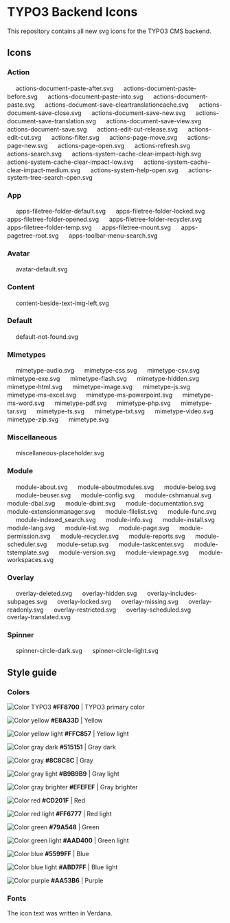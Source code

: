 # TYPO3 Backend Icons

This repository contains all new svg icons for the TYPO3 CMS backend.

## Icons

### Action

<img src="https://rawgit.com/wmdbsystems/T3.Icons/master/src/action/actions-document-paste-after.svg" height="16" width="16">
actions-document-paste-after.svg

<img src="https://rawgit.com/wmdbsystems/T3.Icons/master/src/action/actions-document-paste-before.svg" height="16" width="16">
actions-document-paste-before.svg

<img src="https://rawgit.com/wmdbsystems/T3.Icons/master/src/action/actions-document-paste-into.svg" height="16" width="16">
actions-document-paste-into.svg

<img src="https://rawgit.com/wmdbsystems/T3.Icons/master/src/action/actions-document-paste.svg" height="16" width="16">
actions-document-paste.svg

<img src="https://rawgit.com/wmdbsystems/T3.Icons/master/src/action/actions-document-save-cleartranslationcache.svg" height="16" width="16">
actions-document-save-cleartranslationcache.svg

<img src="https://rawgit.com/wmdbsystems/T3.Icons/master/src/action/actions-document-save-close.svg" height="16" width="16">
actions-document-save-close.svg

<img src="https://rawgit.com/wmdbsystems/T3.Icons/master/src/action/actions-document-save-new.svg" height="16" width="16">
actions-document-save-new.svg

<img src="https://rawgit.com/wmdbsystems/T3.Icons/master/src/action/actions-document-save-translation.svg" height="16" width="16">
actions-document-save-translation.svg

<img src="https://rawgit.com/wmdbsystems/T3.Icons/master/src/action/actions-document-save-view.svg" height="16" width="16">
actions-document-save-view.svg

<img src="https://rawgit.com/wmdbsystems/T3.Icons/master/src/action/actions-document-save.svg" height="16" width="16">
actions-document-save.svg

<img src="https://rawgit.com/wmdbsystems/T3.Icons/master/src/action/actions-edit-cut-release.svg" height="16" width="16">
actions-edit-cut-release.svg

<img src="https://rawgit.com/wmdbsystems/T3.Icons/master/src/action/actions-edit-cut.svg" height="16" width="16">
actions-edit-cut.svg

<img src="https://rawgit.com/wmdbsystems/T3.Icons/master/src/action/actions-filter.svg" height="16" width="16">
actions-filter.svg

<img src="https://rawgit.com/wmdbsystems/T3.Icons/master/src/action/actions-page-move.svg" height="16" width="16">
actions-page-move.svg

<img src="https://rawgit.com/wmdbsystems/T3.Icons/master/src/action/actions-page-new.svg" height="16" width="16">
actions-page-new.svg

<img src="https://rawgit.com/wmdbsystems/T3.Icons/master/src/action/actions-page-open.svg" height="16" width="16">
actions-page-open.svg

<img src="https://rawgit.com/wmdbsystems/T3.Icons/master/src/action/actions-refresh.svg" height="16" width="16">
actions-refresh.svg

<img src="https://rawgit.com/wmdbsystems/T3.Icons/master/src/action/actions-search.svg" height="16" width="16">
actions-search.svg

<img src="https://rawgit.com/wmdbsystems/T3.Icons/master/src/action/actions-system-cache-clear-impact-high.svg" height="16" width="16">
actions-system-cache-clear-impact-high.svg

<img src="https://rawgit.com/wmdbsystems/T3.Icons/master/src/action/actions-system-cache-clear-impact-low.svg" height="16" width="16">
actions-system-cache-clear-impact-low.svg

<img src="https://rawgit.com/wmdbsystems/T3.Icons/master/src/action/actions-system-cache-clear-impact-medium.svg" height="16" width="16">
actions-system-cache-clear-impact-medium.svg

<img src="https://rawgit.com/wmdbsystems/T3.Icons/master/src/action/actions-system-help-open.svg" height="16" width="16">
actions-system-help-open.svg

<img src="https://rawgit.com/wmdbsystems/T3.Icons/master/src/action/actions-system-tree-search-open.svg" height="16" width="16">
actions-system-tree-search-open.svg


### App

<img src="https://rawgit.com/wmdbsystems/T3.Icons/master/src/app/apps-filetree-folder-default.svg" height="16" width="16">
apps-filetree-folder-default.svg

<img src="https://rawgit.com/wmdbsystems/T3.Icons/master/src/app/apps-filetree-folder-locked.svg" height="16" width="16">
apps-filetree-folder-locked.svg

<img src="https://rawgit.com/wmdbsystems/T3.Icons/master/src/app/apps-filetree-folder-opened.svg" height="16" width="16">
apps-filetree-folder-opened.svg

<img src="https://rawgit.com/wmdbsystems/T3.Icons/master/src/app/apps-filetree-folder-recycler.svg" height="16" width="16">
apps-filetree-folder-recycler.svg

<img src="https://rawgit.com/wmdbsystems/T3.Icons/master/src/app/apps-filetree-folder-temp.svg" height="16" width="16">
apps-filetree-folder-temp.svg

<img src="https://rawgit.com/wmdbsystems/T3.Icons/master/src/app/apps-filetree-mount.svg" height="16" width="16">
apps-filetree-mount.svg

<img src="https://rawgit.com/wmdbsystems/T3.Icons/master/src/app/apps-pagetree-root.svg" height="16" width="16">
apps-pagetree-root.svg

<img src="https://rawgit.com/wmdbsystems/T3.Icons/master/src/app/apps-toolbar-menu-search.svg" height="16" width="16">
apps-toolbar-menu-search.svg


### Avatar

<img src="https://rawgit.com/wmdbsystems/T3.Icons/master/src/avatar/avatar-default.svg" height="16" width="16">
avatar-default.svg


### Content

<img src="https://rawgit.com/wmdbsystems/T3.Icons/master/src/content/content-beside-text-img-left.svg" height="16" width="16">
content-beside-text-img-left.svg


### Default

<img src="https://rawgit.com/wmdbsystems/T3.Icons/master/src/default/default-not-found.svg" height="16" width="16">
default-not-found.svg


### Mimetypes

<img src="https://rawgit.com/wmdbsystems/T3.Icons/master/src/mimetypes/mimetype-audio.svg" height="16" width="16">
mimetype-audio.svg

<img src="https://rawgit.com/wmdbsystems/T3.Icons/master/src/mimetypes/mimetype-css.svg" height="16" width="16">
mimetype-css.svg

<img src="https://rawgit.com/wmdbsystems/T3.Icons/master/src/mimetypes/mimetype-csv.svg" height="16" width="16">
mimetype-csv.svg

<img src="https://rawgit.com/wmdbsystems/T3.Icons/master/src/mimetypes/mimetype-exe.svg" height="16" width="16">
mimetype-exe.svg

<img src="https://rawgit.com/wmdbsystems/T3.Icons/master/src/mimetypes/mimetype-flash.svg" height="16" width="16">
mimetype-flash.svg

<img src="https://rawgit.com/wmdbsystems/T3.Icons/master/src/mimetypes/mimetype-hidden.svg" height="16" width="16">
mimetype-hidden.svg

<img src="https://rawgit.com/wmdbsystems/T3.Icons/master/src/mimetypes/mimetype-html.svg" height="16" width="16">
mimetype-html.svg

<img src="https://rawgit.com/wmdbsystems/T3.Icons/master/src/mimetypes/mimetype-image.svg" height="16" width="16">
mimetype-image.svg

<img src="https://rawgit.com/wmdbsystems/T3.Icons/master/src/mimetypes/mimetype-js.svg" height="16" width="16">
mimetype-js.svg

<img src="https://rawgit.com/wmdbsystems/T3.Icons/master/src/mimetypes/mimetype-ms-excel.svg" height="16" width="16">
mimetype-ms-excel.svg

<img src="https://rawgit.com/wmdbsystems/T3.Icons/master/src/mimetypes/mimetype-ms-powerpoint.svg" height="16" width="16">
mimetype-ms-powerpoint.svg

<img src="https://rawgit.com/wmdbsystems/T3.Icons/master/src/mimetypes/mimetype-ms-word.svg" height="16" width="16">
mimetype-ms-word.svg

<img src="https://rawgit.com/wmdbsystems/T3.Icons/master/src/mimetypes/mimetype-pdf.svg" height="16" width="16">
mimetype-pdf.svg

<img src="https://rawgit.com/wmdbsystems/T3.Icons/master/src/mimetypes/mimetype-php.svg" height="16" width="16">
mimetype-php.svg

<img src="https://rawgit.com/wmdbsystems/T3.Icons/master/src/mimetypes/mimetype-tar.svg" height="16" width="16">
mimetype-tar.svg

<img src="https://rawgit.com/wmdbsystems/T3.Icons/master/src/mimetypes/mimetype-ts.svg" height="16" width="16">
mimetype-ts.svg

<img src="https://rawgit.com/wmdbsystems/T3.Icons/master/src/mimetypes/mimetype-txt.svg" height="16" width="16">
mimetype-txt.svg

<img src="https://rawgit.com/wmdbsystems/T3.Icons/master/src/mimetypes/mimetype-video.svg" height="16" width="16">
mimetype-video.svg

<img src="https://rawgit.com/wmdbsystems/T3.Icons/master/src/mimetypes/mimetype-zip.svg" height="16" width="16">
mimetype-zip.svg

<img src="https://rawgit.com/wmdbsystems/T3.Icons/master/src/mimetypes/mimetype.svg" height="16" width="16">
mimetype.svg


### Miscellaneous

<img src="https://rawgit.com/wmdbsystems/T3.Icons/master/src/miscellaneous/miscellaneous-placeholder.svg" height="16" width="16">
miscellaneous-placeholder.svg


### Module

<img src="https://rawgit.com/wmdbsystems/T3.Icons/master/src/module/module-about.svg" height="16" width="16">
module-about.svg

<img src="https://rawgit.com/wmdbsystems/T3.Icons/master/src/module/module-aboutmodules.svg" height="16" width="16">
module-aboutmodules.svg

<img src="https://rawgit.com/wmdbsystems/T3.Icons/master/src/module/module-belog.svg" height="16" width="16">
module-belog.svg

<img src="https://rawgit.com/wmdbsystems/T3.Icons/master/src/module/module-beuser.svg" height="16" width="16">
module-beuser.svg

<img src="https://rawgit.com/wmdbsystems/T3.Icons/master/src/module/module-config.svg" height="16" width="16">
module-config.svg

<img src="https://rawgit.com/wmdbsystems/T3.Icons/master/src/module/module-cshmanual.svg" height="16" width="16">
module-cshmanual.svg

<img src="https://rawgit.com/wmdbsystems/T3.Icons/master/src/module/module-dbal.svg" height="16" width="16">
module-dbal.svg

<img src="https://rawgit.com/wmdbsystems/T3.Icons/master/src/module/module-dbint.svg" height="16" width="16">
module-dbint.svg

<img src="https://rawgit.com/wmdbsystems/T3.Icons/master/src/module/module-documentation.svg" height="16" width="16">
module-documentation.svg

<img src="https://rawgit.com/wmdbsystems/T3.Icons/master/src/module/module-extensionmanager.svg" height="16" width="16">
module-extensionmanager.svg

<img src="https://rawgit.com/wmdbsystems/T3.Icons/master/src/module/module-filelist.svg" height="16" width="16">
module-filelist.svg

<img src="https://rawgit.com/wmdbsystems/T3.Icons/master/src/module/module-func.svg" height="16" width="16">
module-func.svg

<img src="https://rawgit.com/wmdbsystems/T3.Icons/master/src/module/module-indexed_search.svg" height="16" width="16">
module-indexed_search.svg

<img src="https://rawgit.com/wmdbsystems/T3.Icons/master/src/module/module-info.svg" height="16" width="16">
module-info.svg

<img src="https://rawgit.com/wmdbsystems/T3.Icons/master/src/module/module-install.svg" height="16" width="16">
module-install.svg

<img src="https://rawgit.com/wmdbsystems/T3.Icons/master/src/module/module-lang.svg" height="16" width="16">
module-lang.svg

<img src="https://rawgit.com/wmdbsystems/T3.Icons/master/src/module/module-list.svg" height="16" width="16">
module-list.svg

<img src="https://rawgit.com/wmdbsystems/T3.Icons/master/src/module/module-page.svg" height="16" width="16">
module-page.svg

<img src="https://rawgit.com/wmdbsystems/T3.Icons/master/src/module/module-permission.svg" height="16" width="16">
module-permission.svg

<img src="https://rawgit.com/wmdbsystems/T3.Icons/master/src/module/module-recycler.svg" height="16" width="16">
module-recycler.svg

<img src="https://rawgit.com/wmdbsystems/T3.Icons/master/src/module/module-reports.svg" height="16" width="16">
module-reports.svg

<img src="https://rawgit.com/wmdbsystems/T3.Icons/master/src/module/module-scheduler.svg" height="16" width="16">
module-scheduler.svg

<img src="https://rawgit.com/wmdbsystems/T3.Icons/master/src/module/module-setup.svg" height="16" width="16">
module-setup.svg

<img src="https://rawgit.com/wmdbsystems/T3.Icons/master/src/module/module-taskcenter.svg" height="16" width="16">
module-taskcenter.svg

<img src="https://rawgit.com/wmdbsystems/T3.Icons/master/src/module/module-tstemplate.svg" height="16" width="16">
module-tstemplate.svg

<img src="https://rawgit.com/wmdbsystems/T3.Icons/master/src/module/module-version.svg" height="16" width="16">
module-version.svg

<img src="https://rawgit.com/wmdbsystems/T3.Icons/master/src/module/module-viewpage.svg" height="16" width="16">
module-viewpage.svg

<img src="https://rawgit.com/wmdbsystems/T3.Icons/master/src/module/module-workspaces.svg" height="16" width="16">
module-workspaces.svg


### Overlay

<img src="https://rawgit.com/wmdbsystems/T3.Icons/master/src/overlay/overlay-deleted.svg" height="16" width="16">
overlay-deleted.svg

<img src="https://rawgit.com/wmdbsystems/T3.Icons/master/src/overlay/overlay-hidden.svg" height="16" width="16">
overlay-hidden.svg

<img src="https://rawgit.com/wmdbsystems/T3.Icons/master/src/overlay/overlay-includes-subpages.svg" height="16" width="16">
overlay-includes-subpages.svg

<img src="https://rawgit.com/wmdbsystems/T3.Icons/master/src/overlay/overlay-locked.svg" height="16" width="16">
overlay-locked.svg

<img src="https://rawgit.com/wmdbsystems/T3.Icons/master/src/overlay/overlay-missing.svg" height="16" width="16">
overlay-missing.svg

<img src="https://rawgit.com/wmdbsystems/T3.Icons/master/src/overlay/overlay-readonly.svg" height="16" width="16">
overlay-readonly.svg

<img src="https://rawgit.com/wmdbsystems/T3.Icons/master/src/overlay/overlay-restricted.svg" height="16" width="16">
overlay-restricted.svg

<img src="https://rawgit.com/wmdbsystems/T3.Icons/master/src/overlay/overlay-scheduled.svg" height="16" width="16">
overlay-scheduled.svg

<img src="https://rawgit.com/wmdbsystems/T3.Icons/master/src/overlay/overlay-translated.svg" height="16" width="16">
overlay-translated.svg


### Spinner

<img src="https://rawgit.com/wmdbsystems/T3.Icons/master/src/spinner/spinner-circle-dark.svg" height="16" width="16">
spinner-circle-dark.svg

<img src="https://rawgit.com/wmdbsystems/T3.Icons/master/src/spinner/spinner-circle-light.svg" height="16" width="16">
spinner-circle-light.svg



## Style guide

### Colors

![Color TYPO3](https://rawgit.com/wmdbsystems/T3.Icons/master/material/grafics/colors/color-typo3.svg "Color TYPO3")
**#FF8700** | TYPO3 primary color

![Color yellow](https://rawgit.com/wmdbsystems/T3.Icons/master/material/grafics/colors/color-yellow.svg "Color yellow")
**#E8A33D** | Yellow

![Color yellow light](https://rawgit.com/wmdbsystems/T3.Icons/master/material/grafics/colors/color-yellow-light.svg "Color yellow light")
**#FFC857** | Yellow light

![Color gray dark](https://rawgit.com/wmdbsystems/T3.Icons/master/material/grafics/colors/color-gray-dark.svg "Color gray dark")
**#515151** | Gray dark

![Color gray](https://rawgit.com/wmdbsystems/T3.Icons/master/material/grafics/colors/color-gray.svg "Color gray")
**#8C8C8C** | Gray

![Color gray light](https://rawgit.com/wmdbsystems/T3.Icons/master/material/grafics/colors/color-gray-light.svg "Color gray light")
**#B9B9B9** | Gray light

![Color gray brighter](https://rawgit.com/wmdbsystems/T3.Icons/master/material/grafics/colors/color-gray-brighter.svg "Color gray brighter")
**#EFEFEF** | Gray brighter

![Color red](https://rawgit.com/wmdbsystems/T3.Icons/master/material/grafics/colors/color-red.svg "Color red")
**#CD201F** | Red

![Color red light](https://rawgit.com/wmdbsystems/T3.Icons/master/material/grafics/colors/color-red-light.svg "Color red light")
**#FF6777** | Red light

![Color green](https://rawgit.com/wmdbsystems/T3.Icons/master/material/grafics/colors/color-green.svg "Color green")
**#79A548** | Green

![Color green light](https://rawgit.com/wmdbsystems/T3.Icons/master/material/grafics/colors/color-green-light.svg "Color green light")
**#AAD400** | Green light

![Color blue](https://rawgit.com/wmdbsystems/T3.Icons/master/material/grafics/colors/color-blue.svg "Color blue")
**#5599FF** | Blue

![Color blue light](https://rawgit.com/wmdbsystems/T3.Icons/master/material/grafics/colors/color-blue-light.svg "Color blue light")
**#ABD7FF** | Blue light

![Color purple](https://rawgit.com/wmdbsystems/T3.Icons/master/material/grafics/colors/color-purple.svg "Color purple")
**#AA53B6** | Purple

### Fonts

The icon text was written in Verdana.
